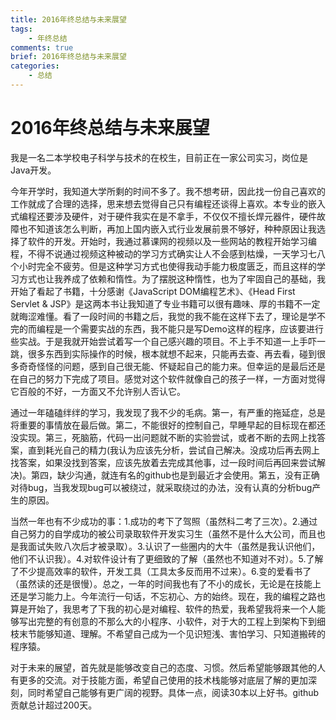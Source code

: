 ```yaml
---
title: 2016年终总结与未来展望
tags:
    - 年终总结
comments: true
brief: 2016年终总结与未来展望
categories:
    - 总结
---
```


# 2016年终总结与未来展望

​	我是一名二本学校电子科学与技术的在校生，目前正在一家公司实习，岗位是Java开发。

​	今年开学时，我知道大学所剩的时间不多了。我不想考研，因此找一份自己喜欢的工作就成了合理的选择，思来想去觉得自己只有编程还谈得上喜欢。本专业的嵌入式编程还要涉及硬件，对于硬件我实在是不拿手，不仅仅不擅长焊元器件，硬件故障也不知道该怎么判断，再加上国内嵌入式行业发展前景不够好，种种原因让我选择了软件的开发。开始时，我通过慕课网的视频以及一些网站的教程开始学习编程，不得不说通过视频这种被动的学习方式确实让人不会感到枯燥，一天学习七八个小时完全不疲劳。但是这种学习方式也使得我动手能力极度匮乏，而且这样的学习方式也让我养成了依赖和惰性。为了摆脱这种惰性，也为了牢固自己的基础，我开始了看起了书籍，十分感谢《JavaScript DOM编程艺术》、《Head First Servlet & JSP》是这两本书让我知道了专业书籍可以很有趣味、厚的书籍不一定就晦涩难懂。看了一段时间的书籍之后，我觉的我不能在这样下去了，理论是学不完的而编程是一个需要实战的东西，我不能只是写Demo这样的程序，应该要进行些实战。于是我就开始尝试着写一个自己感兴趣的项目。不上手不知道一上手吓一跳，很多东西到实际操作的时候，根本就想不起来，只能再去查、再去看，碰到很多奇奇怪怪的问题，感到自己很无能、怀疑起自己的能力来。但幸运的是最后还是在自己的努力下完成了项目。感觉对这个软件就像自己的孩子一样，一方面对觉得它百般的不好，一方面又不允许别人否认它。

<!-- more -->

​	通过一年磕磕绊绊的学习，我发现了我不少的毛病。第一，有严重的拖延症，总是将重要的事情放在最后做。第二，不能很好的控制自己，早睡早起的目标现在都还没实现。第三，死脑筋，代码一出问题就不断的实验尝试，或者不断的去网上找答案，直到耗光自己的精力(我认为应该先分析，尝试自己解决。没成功后再去网上找答案，如果没找到答案，应该先放着去完成其他事，过一段时间后再回来尝试解决)。第四，缺少沟通，就连有名的github也是到最近才会使用。第五，没有正确对待bug，当我发现bug可以被绕过，就采取绕过的办法，没有认真的分析bug产生的原因。

​	当然一年也有不少成功的事：1.成功的考下了驾照（虽然科二考了三次）。2.通过自己努力的自学成功的被公司录取软件开发实习生（虽然不是什么大公司，而且也是我面试失败八次后才被录取）。3.认识了一些圈内的大牛（虽然是我认识他们，他们不认识我）。4.对软件设计有了更细致的了解（虽然也不知道对不对）。5.了解了不少提高效率的软件，开发工具（工具太多反而用不过来）。6.变的爱看书了（虽然读的还是很慢）。总之，一年的时间我也有了不小的成长，无论是在技能上还是学习能力上。今年流行一句话，不忘初心、方的始终。现在，我的编程之路也算是开始了，我思考了下我的初心是对编程、软件的热爱，我希望我将来一个人能够写出完整的有创意的不那么大的小程序、小软件，对于大的工程上到架构下到细枝末节能够知道、理解。不希望自己成为一个见识短浅、害怕学习、只知道搬砖的程序猿。

​	对于未来的展望，首先就是能够改变自己的态度、习惯。然后希望能够跟其他的人有更多的交流。对于技能方面，希望自己使用的技术栈能够对底层了解的更加深刻，同时希望自己能够有更广阔的视野。具体一点，阅读30本以上好书。github贡献总计超过200天。